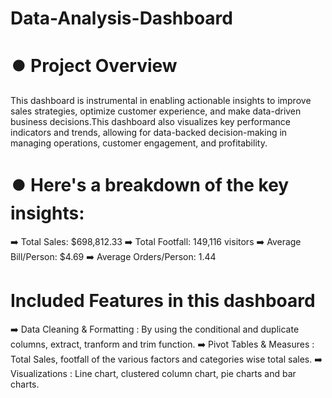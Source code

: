 # Data-Analysis-Dashboard
# ⏺️ Project Overview
This dashboard is instrumental in enabling actionable insights to improve sales strategies, optimize customer experience, and make data-driven business decisions.This dashboard also visualizes key performance indicators and trends, allowing for data-backed decision-making in managing operations, customer engagement, and profitability. 
# ⏺️ Here's a breakdown of the key insights:
➡️ Total Sales: $698,812.33
➡️ Total Footfall: 149,116 visitors
➡️ Average Bill/Person: $4.69
➡️ Average Orders/Person: 1.44
# Included Features in this dashboard 
➡️ Data Cleaning & Formatting : By using the conditional and duplicate columns, extract, tranform and trim function.
➡️ Pivot Tables & Measures : Total Sales, footfall of the various factors and categories wise total sales.
➡️ Visualizations : Line chart, clustered column chart, pie charts and bar charts.
